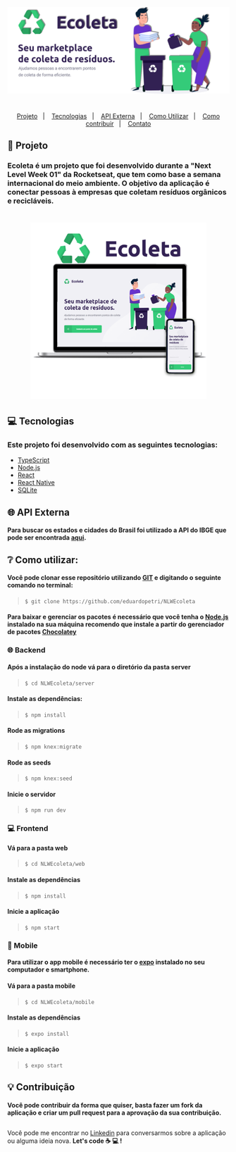 ![Ecoleta Logo](https://github.com/eduardopetri/NLWEcoleta/blob/master/Ecoletaimage.png)
#
<p align="center">
  <a href="#triangular_ruler-projeto">Projeto</a>&nbsp;&nbsp;&nbsp;|&nbsp;&nbsp;&nbsp;
  <a href="#computer-tecnologias">Tecnologias</a>&nbsp;&nbsp;&nbsp;|&nbsp;&nbsp;&nbsp;
  <a href="#globe_with_meridians-api-externa">API Externa</a>&nbsp;&nbsp;&nbsp;|&nbsp;&nbsp;&nbsp;
  <a href="#grey_question-como-utilizar">Como Utilizar</a>&nbsp;&nbsp;&nbsp;|&nbsp;&nbsp;&nbsp;
  <a href="#bulb-contribuição">Como contribuir</a>&nbsp;&nbsp;&nbsp;|&nbsp;&nbsp;&nbsp;
  <a href="https://www.linkedin.com/in/eduardo-petri/">Contato</a>
</p>


## :triangular_ruler: Projeto
### Ecoleta é um projeto que foi desenvolvido durante a "Next Level Week 01" da Rocketseat, que tem como base a semana internacional do meio  ambiente. O objetivo da aplicação é conectar pessoas à empresas que coletam resíduos orgânicos e recicláveis.
<h1 align="center">
    <img alt="Ecoleta image mockup" title="Ecoleta" src="https://github.com/eduardopetri/NLWEcoleta/blob/master/EcoletaMockup.png" width="400px" />
</h1>

## :computer: Tecnologias
### Este projeto foi desenvolvido com as seguintes tecnologias:
* [TypeScript](https://www.typescriptlang.org/)
* [Node.js](https://nodejs.org/en/)
* [React](https://reactjs.org/)
* [React Native](https://reactnative.dev/)
* [SQLite](https://www.sqlite.org/index.html)

## :globe_with_meridians: API Externa
#### Para buscar os estados e cidades do Brasil foi utilizado a API do IBGE que pode ser encontrada [aqui](https://servicodados.ibge.gov.br/api/docs/localidades).

## :grey_question: Como utilizar:
#### Você pode clonar esse repositório utilizando [GIT](https://git-scm.com/) e digitando o seguinte comando no terminal: 
> `$ git clone https://github.com/eduardopetri/NLWEcoleta`

#### Para baixar e gerenciar os pacotes é necessário que você tenha o [Node.js](https://nodejs.org/en/) instalado na sua máquina recomendo que instale a partir do gerenciador de pacotes [Chocolatey](https://chocolatey.org/)
### :globe_with_meridians: Backend
#### Após a instalação do node vá para o diretório da pasta server
> `$ cd NLWEcoleta/server`

#### Instale as dependências:
> `$ npm install`

#### Rode as migrations
> `$ npm knex:migrate`

#### Rode as seeds
> `$ npm knex:seed`

#### Inicie o servidor
> `$ npm run dev`

### :computer: Frontend

#### Vá para a pasta web
> `$ cd NLWEcoleta/web`

#### Instale as dependências
> `$ npm install`

#### Inicie a aplicação
> `$ npm start`

### :iphone: Mobile
#### Para utilizar o app mobile é necessário ter o [expo](https://expo.io/) instalado no seu computador e smartphone.

#### Vá para a pasta mobile
> `$ cd NLWEcoleta/mobile`

#### Instale as dependências
> `$ expo install`

#### Inicie a aplicação
> `$ expo start`

## :bulb: Contribuição
#### Você pode contribuir da forma que quiser, basta fazer um fork da aplicação e criar um pull request para a aprovação da sua contribuição. 

##
Você pode me encontrar no [Linkedin](https://www.linkedin.com/in/eduardo-petri/) para conversarmos sobre a aplicação ou alguma ideia nova. __Let's code :coffee: :computer: !__
